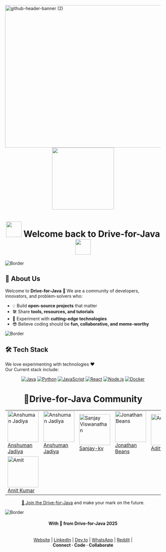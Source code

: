 <img width="1700" height="460" alt="github-header-banner (2)" src="https://github.com/user-attachments/assets/1dd4d307-2b28-461d-8d3e-0e7e9b3f81bf" />
<div align=center>
 <img src="https://github.com/Drive-for-Java.png" width="200"> 
  
# <img src="https://user-images.githubusercontent.com/74038190/213844263-a8897a51-32f4-4b3b-b5c2-e1528b89f6f3.png" width="50px" /> Welcome back to **Drive-for-Java**<img src="https://user-images.githubusercontent.com/74038190/213844263-a8897a51-32f4-4b3b-b5c2-e1528b89f6f3.png" width="50px" />
</div>

![Border](https://capsule-render.vercel.app/api?type=rect&color=gradient&height=6) 

## 🌟 About Us

Welcome to **Drive-for-Java** 🎉
We are a community of developers, innovators, and problem-solvers who:  
- 💡 Build **open-source projects** that matter  
- 🛠 Share **tools, resources, and tutorials**  
- 🚀 Experiment with **cutting-edge technologies**  
- 😎 Believe coding should be **fun, collaborative, and meme-worthy**  

![Border](https://capsule-render.vercel.app/api?type=rect&color=gradient&height=6) 

## 🛠 Tech Stack

We love experimenting with technologies ❤️<br>
Our Current stack include:<div align=center>

[![Java](https://img.shields.io/badge/Java-ED8B00?style=for-the-badge&logo=java&logoColor=white)]() [![Python](https://img.shields.io/badge/Python-3776AB?style=for-the-badge&logo=python&logoColor=white)]()  [![JavaScript](https://img.shields.io/badge/JavaScript-F7DF1E?style=for-the-badge&logo=javascript&logoColor=black)]()  [![React](https://img.shields.io/badge/React-61DAFB?style=for-the-badge&logo=react&logoColor=black)]()  [![Node.js](https://img.shields.io/badge/Node.js-339933?style=for-the-badge&logo=node.js&logoColor=white)]()  [![Docker](https://img.shields.io/badge/Docker-2496ED?style=for-the-badge&logo=docker&logoColor=white)]()  
</div>
<div align=center>
  
#  🌟Drive-for-Java Community
</div>
<div align=center>
<table>
   <tr>
     <td> <img src="https://github.com/anshumanjadiya1102.png" alt="Anshuman Jadiya" height="100"><br>
       <a href="https://github.com/anshumanjadiya1102">   Anshuman Jadiya </a>
     </td>
      <td> <img src="https://github.com/anshumanjadiya1102-2.png" alt="Anshuman Jadiya" height="100"><br>
       <a href="https://github.com/anshumanjadiya1102-2">   Anshuman Jadiya </a>
     </td>
   
   <td> <img src="https://github.com/sanjay-kv.png" alt="Sanjay Viswanathan" height="100"><br>
        <a href="https://github.com/sanjay-kv">  Sanjay-kv </a>
     </td>
   <td> <img src="https://github.com/JonathanBeans123io.png" alt="Jonathan Beans" height="100"><br>
         <a href="https://github.com/JonathanBeans123io">  Jonathan Beans </a>
     </td>
     <td> <img src="https://github.com/Adez017.png" alt="Adez017" height="100"><br>
         <a href="https://github.com/Adez017">  Aditya  </a>
     </td>
  </tr>
  <tr>
   <td> <img src="https://github.com/amitjadiya.png" alt="Amit" height="100"><br>
         <a href="https://github.com/amitjadiya">  Amit Kumar </a>
     </td> 
  </tr>
</table>
</div>
<div align=center>
  
  <p>
    <a href="https://github.com/Drive-for-Java/support/issues/new?assignees=&labels=invite+me+to+the+organisation&template=invitation.yml&title=Please+invite+me+to+the+GitHub+Community+Organization">👾 Join the Drive-for-Java</a> and make your mark on the future.
  </p>
</div>

![Border](https://capsule-render.vercel.app/api?type=rect&color=gradient&height=6) 
<div align=center>
  
####  With 💙 from Drive-for-Java 2025 <br><br>
  
[Website](https://Drive-for-java.github.io) | [LinkedIn](https://www.linkedin.com/in/anshuman-jadiya-a56929381) | [Dev.to](https://dev.to/anshumanjadiya1102) | [WhatsApp](https://whatsapp.com/channel/0029VbAsOiM8KMqmrdpdUG2W) | [Reddit](https://www.reddit.com/user/anshumanjadiya1102) |<br>
<b>Connect · Code · Collaborate</b>
